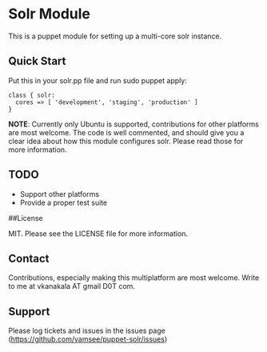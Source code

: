 # Solr Module

This is a puppet module for setting up a multi-core solr instance. 

## Quick Start

Put this in your solr.pp file and run sudo puppet apply:

    class { solr:
      cores => [ 'development', 'staging', 'production' ]
    }

**NOTE**: Currently only Ubuntu is supported, contributions for other platforms are most welcome. 
The code is well commented, and should give you a clear idea about how this module 
configures solr. Please read those for more information.

## TODO

 * Support other platforms
 * Provide a proper test suite

##License

MIT. Please see the LICENSE file for more information.

## Contact

Contributions, especially making this multiplatform are most welcome. Write to me at vkanakala AT gmail D0T com.

## Support

Please log tickets and issues in the issues page (https://github.com/vamsee/puppet-solr/issues)
